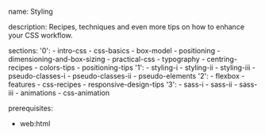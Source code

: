 name: Styling

description: Recipes, techniques and even more tips on how to enhance your CSS workflow.

sections:
  '0':
    - intro-css
    - css-basics
    - box-model
    - positioning
    - dimensioning-and-box-sizing
    - practical-css
    - typography
    - centring-recipes
    - colors-tips
    - positioning-tips
  '1':
    - styling-i
    - styling-ii
    - styling-iii
    - pseudo-classes-i
    - pseudo-classes-ii
    - pseudo-elements
  '2':
    - flexbox
    - features
    - css-recipes
    - responsive-design-tips
  '3':
    - sass-i
    - sass-ii
    - sass-iii
    - animations
    - css-animation

prerequisites:
  - web:html
